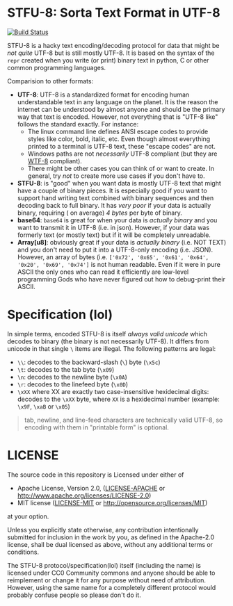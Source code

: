 # STFU-8: Sorta Text Format in UTF-8

[![Build Status](https://travis-ci.org/vitiral/stfu8.svg?branch=master)](https://travis-ci.org/vitiral/stfu8)

STFU-8 is a hacky text encoding/decoding protocol for data that might be *not
quite* UTF-8 but is still mostly UTF-8. It is based on the syntax of the `repr`
created when you write (or print) binary text in python, C or other common
programming languages.

Comparision to other formats:
- **UTF-8**: UTF-8 is a standardized format for encoding human understandable
  text in any language on the planet. It is the reason the internet can be
  understood by almost anyone and should be the primary way that text is
  encoded. However, not everything that is "UTF-8 like" follows the standard
  exactly. For instance:
  - The linux command line defines ANSI escape codes to provide styles like
    color, bold, italic, etc. Even though almost everything printed to a
    terminal is UTF-8 text, these "escape codes" are not.
  - Windows paths are not *necessarily* UTF-8 compliant (but they are [WTF-8][1]
    compliant).
  - There might be other cases you can think of or want to create. In general,
    try _not_ to create more use cases if you don't have to.
- **STFU-8**: is "good" when you want data is mostly UTF-8 text that might have a
  couple of binary pieces. It is especially good if you want to support hand
  writing text combined with binary sequences and then decoding back to full
  binary. It has _very poor_ if your data is actually binary, requiring (
  on average) _4 bytes_ per byte of binary.
- **base64**: `base64` is great for when your data is *actually binary* and
  you want to transmit it in UTF-8 (i.e. in json). However, if your data
  was formerly text (or mostly text) but if it will be completely unreadable.
- **Array[u8]**: obviously great if your data is *actually binary* (i.e. NOT
  TEXT) and you don't need to put it into a UTF-8-only encoding (i.e. JSON).
  However, an array of bytes (i.e. `['0x72', '0x65', '0x61', '0x64', '0x20',
  '0x69', '0x74']` is not human readable. Even if it were in pure ASCII the
  only ones who can read it efficiently are low-level programming Gods who have
  never figured out how to debug-print their ASCII.

[1]: https://simonsapin.github.io/wtf-8/

# Specification (lol)
In simple terms, encoded STFU-8 is itself *always valid unicode* which decodes
to binary (the binary is not necessarily UTF-8). It differs from unicode in
that single `\` items are illegal. The following patterns are legal:
- `\\`: decodes to the backward-slash (`\`) byte (`\x5c`)
- `\t`: decodes to the tab byte (`\x09`)
- `\n`: decodes to the newline byte (`\x0A`)
- `\r`: decodes to the linefeed byte (`\x0D`)
- `\xXX` where XX are exactly two case-insensitive hexidecimal digits: decodes
  to the `\xXX` byte, where `XX` is a hexidecimal number (example: `\x9F`,
  `\xaB` or `\x05`)

> tab, newline, and line-feed characters are technically valid UTF-8, so encoding
> with them in "printable form" is optional.

# LICENSE
The source code in this repository is Licensed under either of
- Apache License, Version 2.0, ([LICENSE-APACHE](LICENSE-APACHE) or
  http://www.apache.org/licenses/LICENSE-2.0)
- MIT license ([LICENSE-MIT](LICENSE-MIT) or
  http://opensource.org/licenses/MIT)

at your option.

Unless you explicitly state otherwise, any contribution intentionally submitted
for inclusion in the work by you, as defined in the Apache-2.0 license, shall
be dual licensed as above, without any additional terms or conditions.

The STFU-8 protocol/specification(lol) itself (including the name) is licensed
under CC0 Community commons and anyone should be able to reimplement or change
it for any purpose without need of attribution. However, using the same name
for a completely different protocol would probably confuse people so please
don't do it.

